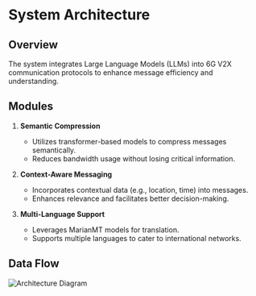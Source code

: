 # System Architecture

## Overview

The system integrates Large Language Models (LLMs) into 6G V2X communication protocols to enhance message efficiency and understanding.

## Modules

1. **Semantic Compression**

   - Utilizes transformer-based models to compress messages semantically.
   - Reduces bandwidth usage without losing critical information.

2. **Context-Aware Messaging**

   - Incorporates contextual data (e.g., location, time) into messages.
   - Enhances relevance and facilitates better decision-making.

3. **Multi-Language Support**

   - Leverages MarianMT models for translation.
   - Supports multiple languages to cater to international networks.

## Data Flow

![Architecture Diagram](architecture_diagram.png)